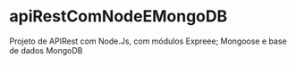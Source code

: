 # apiRestComNodeEMongoDB
Projeto de APIRest com Node.Js, com módulos Expreee; Mongoose e base de dados MongoDB
